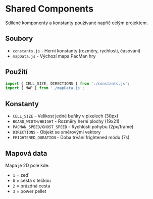 # Shared Components

Sdílené komponenty a konstanty používané napříč celým projektem.

## Soubory

- `constants.js` - Herní konstanty (rozměry, rychlosti, časování)
- `mapData.js` - Výchozí mapa PacMan hry

## Použití

```javascript
import { CELL_SIZE, DIRECTIONS } from './constants.js';
import { MAP } from './mapData.js';
```

## Konstanty

- `CELL_SIZE` - Velikost jedné buňky v pixelech (30px)
- `BOARD_WIDTH/HEIGHT` - Rozměry herní plochy (19x21)
- `PACMAN_SPEED/GHOST_SPEED` - Rychlosti pohybu (2px/frame)
- `DIRECTIONS` - Objekt se směrovými vektory
- `FRIGHTENED_DURATION` - Doba trvání frightened módu (7s)

## Mapová data

Mapa je 2D pole kde:
- `1` = zeď
- `0` = cesta s tečkou
- `2` = prázdná cesta
- `3` = power pellet